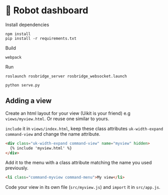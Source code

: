 # 🤖 Robot dashboard

Install dependencies

```
npm install
pip install -r requirements.txt
```

Build

```
webpack
```

Run

```
roslaunch rosbridge_server rosbridge_websocket.launch
```

```
python serve.py
```

## Adding a view

Create an html layout for your view (Uikit is your friend) e.g `views/myview.html`. Or reuse one similar to yours.

`include` it in `views/index.html`, keep these class attributes `uk-width-expand command-view` and change the name attribute.

```html
<div class="uk-width-expand command-view" name="myview" hidden>
  {% include 'myview.html' %}
</div>
```

Add it to the menu with a class attribute matching the name you used previously.

```html
<li class="command-myview command-menu">My view</li>
```

Code your view in its own file (`src/myview.js`) and `import` it in `src/app.js`.
